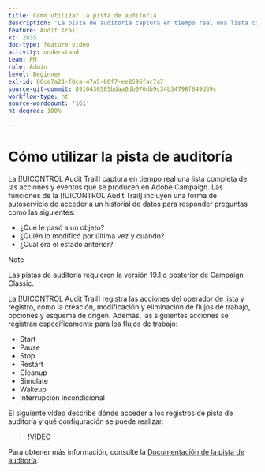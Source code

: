 ```yaml
---
title: Cómo utilizar la pista de auditoría
description: 'La pista de auditoría captura en tiempo real una lista completa de las acciones y eventos que se producen en Adobe Campaign. '
feature: Audit Trail
kt: 2835
doc-type: feature video
activity: understand
team: PM
role: Admin
level: Beginner
exl-id: 66ce7a21-f0ca-47a5-80f7-ee8596fac7a7
source-git-commit: 8910430585bdaa0db076db9c34b34798f649d39c
workflow-type: ht
source-wordcount: '161'
ht-degree: 100%

---
```


# Cómo utilizar la pista de auditoría

La [!UICONTROL Audit Trail] captura en tiempo real una lista completa de las acciones y eventos que se producen en Adobe Campaign. Las funciones de la [!UICONTROL Audit Trail] incluyen una forma de autoservicio de acceder a un historial de datos para responder preguntas como las siguientes:

* ¿Qué le pasó a un objeto?
* ¿Quién lo modificó por última vez y cuándo?
* ¿Cuál era el estado anterior?

>[!NOTE]
>
>Las pistas de auditoría requieren la versión 19.1 o posterior de Campaign Classic.

La [!UICONTROL Audit Trail] registra las acciones del operador de lista y registro, como la creación, modificación y eliminación de flujos de trabajo, opciones y esquema de origen. Además, las siguientes acciones se registran específicamente para los flujos de trabajo:

* Start
* Pause
* Stop
* Restart
* Cleanup
* Simulate
* Wakeup
* Interrupción incondicional

El siguiente vídeo describe dónde acceder a los registros de pista de auditoría y qué configuración se puede realizar.

>[!VIDEO](https://video.tv.adobe.com/v/27425?quality=12)

Para obtener más información, consulte la [Documentación de la pista de auditoría](https://experienceleague.adobe.com/docs/campaign-classic/using/monitoring-campaign-classic/production-procedures/audit-trail.html?lang=es).
